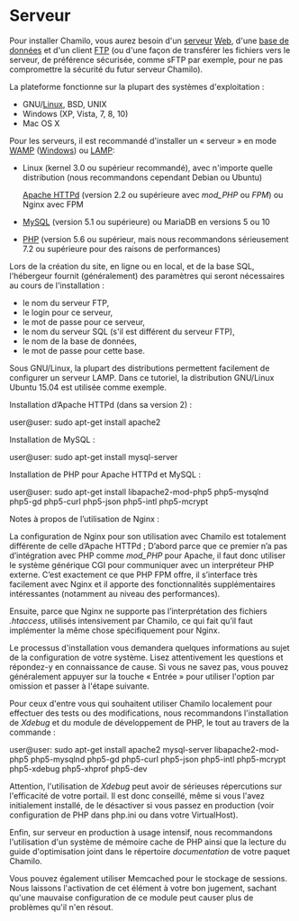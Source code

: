 # Serveur

Pour installer Chamilo, vous aurez besoin d'un [serveur](http://fr.wikipedia.org/wiki/Serveur_HTTP) [W](http://fr.wikipedia.org/wiki/Serveur_HTTP)[eb](http://fr.wikipedia.org/wiki/Serveur_HTTP), d'une [base de données](http://fr.wikipedia.org/wiki/Base_de_données) et d'un client [FTP](http://fr.wikipedia.org/wiki/File_Transfer_Protocol) \(ou d'une façon de transférer les fichiers vers le serveur, de préférence sécurisée, comme sFTP par exemple, pour ne pas compromettre la sécurité du futur serveur Chamilo\).

La plateforme fonctionne sur la plupart des systèmes d'exploitation :

* GNU/[Linux](http://fr.wikipedia.org/wiki/Linux), BSD, UNIX
* Windows \(XP, Vista, 7, 8, 10\)
* Mac OS X

Pour les serveurs, il est recommandé d'installer un « serveur » en mode [WA](http://fr.wikipedia.org/wiki/WAMP)[MP](http://fr.wikipedia.org/wiki/WAMP) \([Windows](http://fr.wikipedia.org/wiki/Microsoft_Windows)\) ou [L](http://fr.wikipedia.org/wiki/LAMP)[AMP](http://fr.wikipedia.org/wiki/LAMP):

* Linux \(kernel 3.0 ou supérieur recommandé\), avec n'importe quelle distribution \(nous recommandons cependant Debian ou Ubuntu\)

  [Apache HTTPd](http://fr.wikipedia.org/wiki/Apache_HTTP_Server) \(version 2.2 ou supérieure avec _mod\_PHP_ ou _FPM_\) ou Nginx avec FPM

* [MySQL](http://fr.wikipedia.org/wiki/MySQL) \(version 5.1 ou supérieure\) ou MariaDB en versions 5 ou 10
* [PHP](http://fr.wikipedia.org/wiki/PHP) \(version 5.6 ou supérieur, mais nous recommandons sérieusement 7.2 ou supérieure pour des raisons de performances\)

Lors de la création du site, en ligne ou en local, et de la base SQL, l'hébergeur fournit \(généralement\) des paramètres qui seront nécessaires au cours de l'installation :

* le nom du serveur FTP,
* le login pour ce serveur,
* le mot de passe pour ce serveur,
* le nom du serveur SQL \(s'il est différent du serveur FTP\),
* le nom de la base de données,
* le mot de passe pour cette base.

Sous GNU/Linux, la plupart des distributions permettent facilement de configurer un serveur LAMP. Dans ce tutoriel, la distribution GNU/Linux Ubuntu 15.04 est utilisée comme exemple.

Installation d’Apache HTTPd \(dans sa version 2\) :

user@user: sudo apt-get install apache2

Installation de MySQL :

user@user: sudo apt-get install mysql-server

Installation de PHP pour Apache HTTPd et MySQL :

user@user: sudo apt-get install libapache2-mod-php5 php5-mysqlnd php5-gd php5-curl php5-json php5-intl php5-mcrypt

Notes à propos de l’utilisation de Nginx :

La configuration de Nginx pour son utilisation avec Chamilo est totalement différente de celle d’Apache HTTPd ; D’abord parce que ce premier n’a pas d’intégration avec PHP comme _mod\_PHP_ pour Apache, il faut donc utiliser le système générique CGI pour communiquer avec un interpréteur PHP externe. C’est exactement ce que PHP FPM offre, il s’interface très facilement avec Nginx et il apporte des fonctionnalités supplémentaires intéressantes \(notamment au niveau des performances\).

Ensuite, parce que Nginx ne supporte pas l’interprétation des fichiers _.htaccess_, utilisés intensivement par Chamilo, ce qui fait qu’il faut implémenter la même chose spécifiquement pour Nginx.

Le processus d'installation vous demandera quelques informations au sujet de la configuration de votre système. Lisez attentivement les questions et répondez-y en connaissance de cause. Si vous ne savez pas, vous pouvez généralement appuyer sur la touche « Entrée » pour utiliser l'option par omission et passer à l'étape suivante.

Pour ceux d'entre vous qui souhaitent utiliser Chamilo localement pour effectuer des tests ou des modifications, nous recommandons l'installation de _Xdebug_ et du module de développement de PHP, le tout au travers de la commande :

user@user: sudo apt-get install apache2 mysql-server libapache2-mod-php5 php5-mysqlnd php5-gd php5-curl php5-json php5-intl php5-mcrypt php5-xdebug php5-xhprof php5-dev

Attention, l'utilisation de _Xdebug_ peut avoir de sérieuses répercutions sur l'efficacité de votre portail. Il est donc conseillé, même si vous l'avez initialement installé, de le désactiver si vous passez en production \(voir configuration de PHP dans php.ini ou dans votre VirtualHost\).

Enfin, sur serveur en production à usage intensif, nous recommandons l'utilisation d'un système de mémoire cache de PHP ainsi que la lecture du guide d'optimisation joint dans le répertoire _documentation_ de votre paquet Chamilo.

Vous pouvez également utiliser Memcached pour le stockage de sessions. Nous laissons l'activation de cet élément à votre bon jugement, sachant qu'une mauvaise configuration de ce module peut causer plus de problèmes qu'il n'en résout.


